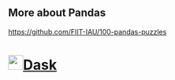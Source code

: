 ## More about Pandas
https://github.com/FIIT-IAU/100-pandas-puzzles

# <a href="https://docs.dask.org/en/stable/"><img height=30px src="https://docs.dask.org/en/stable/_static/images/dask-horizontal-white.svg">Dask</a>

